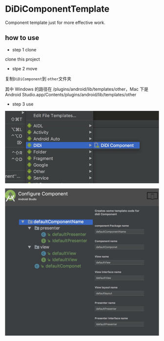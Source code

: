 # DiDiComponentTemplate
Component template just for more effective work.

## how to use

- step 1 clone

clone this project 

- stpe 2 move

复制`DiDiComponent`到  `other`文件夹

其中 Windows 的路径在 /plugins/android/lib/templates/other，Mac 下是 Android Studio.app/Contents/plugins/android/lib/templates/other


- step 3 use

![](https://github.com/xsfelvis/DiDiComponentTemplate/blob/master/png/step1.png)

![](https://github.com/xsfelvis/DiDiComponentTemplate/blob/master/png/step2.png)

